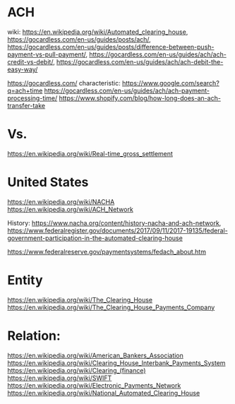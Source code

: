 # ACH
wiki: https://en.wikipedia.org/wiki/Automated_clearing_house, https://gocardless.com/en-us/guides/posts/ach/, https://gocardless.com/en-us/guides/posts/difference-between-push-payment-vs-pull-payment/, https://gocardless.com/en-us/guides/ach/ach-credit-vs-debit/, https://gocardless.com/en-us/guides/ach/ach-debit-the-easy-way/

https://gocardless.com/ characteristic: https://www.google.com/search?q=ach+time https://gocardless.com/en-us/guides/ach/ach-payment-processing-time/ https://www.shopify.com/blog/how-long-does-an-ach-transfer-take

# Vs.
https://en.wikipedia.org/wiki/Real-time_gross_settlement

# United States
https://en.wikipedia.org/wiki/NACHA  
https://en.wikipedia.org/wiki/ACH_Network

History: https://www.nacha.org/content/history-nacha-and-ach-network, https://www.federalregister.gov/documents/2017/09/11/2017-19135/federal-government-participation-in-the-automated-clearing-house

https://www.federalreserve.gov/paymentsystems/fedach_about.htm

# Entity
https://en.wikipedia.org/wiki/The_Clearing_House
https://en.wikipedia.org/wiki/The_Clearing_House_Payments_Company

# Relation:  
https://en.wikipedia.org/wiki/American_Bankers_Association
https://en.wikipedia.org/wiki/Clearing_House_Interbank_Payments_System
https://en.wikipedia.org/wiki/Clearing_(finance)
https://en.wikipedia.org/wiki/SWIFT
https://en.wikipedia.org/wiki/Electronic_Payments_Network
https://en.wikipedia.org/wiki/National_Automated_Clearing_House
